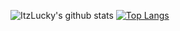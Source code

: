 ![ItzLucky's github stats](https://github-readme-stats.vercel.app/api/?username=NightDevil9440&show_icons=true&hide_border=true&theme=algolia&count_private=true)
[![Top Langs](https://github-readme-stats.vercel.app/api/top-langs/?username=NightDevil9440&show_icons=true&hide_border=true&theme=algolia&count_private=true)](https://github.com/NightDevil9440)
